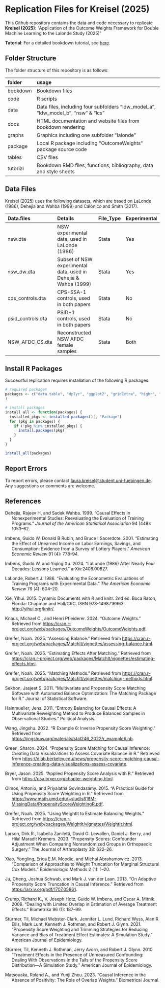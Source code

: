 Replication Files for Kreisel (2025)
================

This Github repository contains the data and code necessary to replicate
**Kreisel (2025)**: "Application of the Outcome Weights Framework for Double Machine Learning to the Lalonde Study (2025)"

**Tutorial**: For a detailed bookdown tutorial, see
[here](https://github.com/lkrsl/Application-of-Outcome-Weights-Framework-for-DML-to-Lalonde-Study). 

## Folder Structure

The folder structure of this repository is as follows:

| folder | usage                                                      |
|:-------|:-----------------------------------------------------------|
| bookdown| Bookdown files                                             |
| code    | R scripts                                                  |
| data    | Data files, including four subfolders “ldw_model_a”, “ldw_model_b”, “nsw” & “lcs” |
| docs    | HTML documentation and website files from bookdown rendering |
| graphs  | Graphics including one subfolder "lalonde"                   |
| package | Local R package including "OutcomeWeights" package source code |
| tables  | CSV files                                           |
| tutorial  | Bookdown RMD files, functions, bibliography, data and style sheets   |

## Data Files

Kreisel (2025) uses the following datasets, which are based on
LaLonde (1986), Dehejia and Wahba (1999) and Calónico and Smith (2017).

| Data.files        | Details                                                          | File_Type | Experimental |
|:------------------|:-----------------------------------------------------------------|:----------|:-------------|
| nsw.dta           | NSW experimental data, used in LaLonde (1986)                    | Stata     | Yes          |
| nsw_dw.dta        | Subset of NSW experimental data, used in Dehejia & Wahba (1999)  | Stata     | Yes          |
| cps_controls.dta  | CPS-SSA-1 controls, used in both papers                          | Stata     | No           |
| psid_controls.dta | PSID-1 controls, used in both papers                             | Stata     | No           |
| NSW_AFDC_CS.dta   | Reconstructed NSW AFDC female samples                            | Stata     | Both         |

## Install R Packages

Successful replication requires installation of the following R packages:

``` r
# required packages
packages <- c("data.table", "dplyr", "ggplot2", "gridExtra", "highr", "highs" , "MatchIt", "optmatch", "optweight", "quickmatch", "readr", "rgenoud", "tidyr", "tidyverse", "WeightIt"
)

# install packages
install_all <- function(packages) {
  installed_pkgs <- installed.packages()[, "Package"]
  for (pkg in packages) {
    if (!pkg %in% installed_pkgs) {
      install.packages(pkg)
    }
  }
}

install_all(packages)
```
## Report Errors

To report errors, please contact <laura.kreisel@student.uni-tuebingen.de>. Any suggestions or comments are welcome.

## References

<div id="refs" class="references csl-bib-body hanging-indent"
entry-spacing="0">

<div id="ref-dehejiawahba" class="csl-entry">

Dehejia, Rajeev H, and Sadek Wahba. 1999. “Causal Effects in
Nonexperimental Studies: Reevaluating the Evaluation of Training
Programs.” *Journal of the American Statistical Association* 94 (448):
1053–62.

</div>

<div id="ref-imbensrubinsacerdote" class="csl-entry">

Imbens, Guido W, Donald B Rubin, and Bruce I Sacerdote. 2001.
“Estimating the Effect of Unearned Income on Labor Earnings, Savings,
and Consumption: Evidence from a Survey of Lottery Players.” *American
Economic Review* 91 (4): 778–94.

</div>

<div id="ref-imbensxu" class="csl-entry">

Imbens, Guido W, and Yiqing Xu. 2024. “LaLonde (1986) After Nearly Four
Decades: Lessons Learned.” arXiv:2406.00827.

</div>

<div id="ref-LaLonde" class="csl-entry">

LaLonde, Robert J. 1986. “Evaluating the Econometric Evaluations of
Training Programs with Experimental Data.” *The American Economic
Review* 76 (4): 604–20.

</div>

<div id="ref-imbensxu" class="csl-entry">
  
Xie, Yihui. 2015. Dynamic Documents with R and knitr. 2nd ed. Boca Raton, Florida: Chapman and Hall/CRC. ISBN 978-1498716963. http://yihui.org/knitr/.

</div>

<div id="ref-outcomeweightspackage" class="csl-entry">
  
Knaus, Michael C., and Henri Pfleiderer. 2024. “Outcome Weights.” Retrieved from https://cran.r-project.org/web/packages/OutcomeWeights/OutcomeWeights.pdf.
</div>

<div id="ref-greifer2025" class="csl-entry">
  
Greifer, Noah. 2025. “Assessing Balance.” Retrieved from https://cran.r-project.org/web/packages/MatchIt/vignettes/assessing-balance.html.

</div>

<div id="ref-greifer2_2025" class="csl-entry">
  
Greifer, Noah. 2025. “Estimating Effects After Matching.” Retrieved from https://cran.r-project.org/web/packages/MatchIt/vignettes/estimating-effects.html.

</div>

<div id="ref-greifer3_2025" class="csl-entry">
  
Greifer, Noah. 2025. “Matching Methods.” Retrieved from https://cran.r-project.org/web/packages/MatchIt/vignettes/matching-methods.html.

</div>

<div id="ref-sekhon2011" class="csl-entry">
  
Sekhon, Jasjeet S. 2011. “Multivariate and Propensity Score Matching Software with Automated Balance Optimization: The Matching Package for R.” Journal of Statistical Software.

</div>

<div id="ref-hainmueller2011" class="csl-entry">
  
Hainmueller, Jens. 2011. “Entropy Balancing for Causal Effects: A Multivariate Reweighting Method to Produce Balanced Samples in Observational Studies.” Political Analysis.

</div>

<div id="ref-wang2022" class="csl-entry">
  
Wang, Jingshu. 2022. “R Example 6: Inverse Propensity Score Weighting.” Retrieved from https://jingshuw.org/materials/stat246_2022/r_example6.nb.

</div>

<div id="ref-sharon2024" class="csl-entry">
  
Green, Sharon. 2024. “Propensity Score Matching for Causal Inference: Creating Data Visualizations to Assess Covariate Balance in R.” Retrieved from https://dlab.berkeley.edu/news/propensity-score-matching-causal-inference-creating-data-visualizations-assess-covariate.

</div>

<div id="ref-bryer2025" class="csl-entry">
  
Bryer, Jason. 2025. “Applied Propensity Score Analysis with R.” Retrieved from https://psa.bryer.org/chapter-weighting.html.

</div>

<div id="ref-olmos2015" class="csl-entry">
  
Olmos, Antonio, and Priyalatha Govindasamy. 2015. “A Practical Guide for Using Propensity Score Weighting in R.” Retrieved from https://www.math.umd.edu/~slud/s818M-MissingData/PropensityScoreWeightingR.pdf.

</div>

<div id="ref-greifer4_2025" class="csl-entry">

Greifer, Noah. 2025. “Using WeightIt to Estimate Balancing Weights.” Retrieved from https://cran.r-project.org/web/packages/WeightIt/vignettes/WeightIt.html.

</div>

<div id="ref-larson2023" class="csl-entry">

Larson, Dirk R., Isabella Zaniletti, David G. Lewallen, Daniel J. Berry, and Hilal Maradit Kremers. 2023. “Propensity Scores: Confounder Adjustment When Comparing Nonrandomized Groups in Orthopaedic Surgery.” The Journal of Arthroplasty 38: 622–26.

</div>

<div id="ref-xiao2013" class="csl-entry">

Xiao, Yongling, Erica E.M. Moodie, and Michal Abrahamowicz. 2013. “Comparison of Approaches to Weight Truncation for Marginal Structural Cox Models.” Epidemiologic Methods 2 (1): 1–20.

</div>

<div id="ref-juschwablaan2013" class="csl-entry">

Ju, Cheng, Joshua Schwab, and Mark J. van der Laan. 2013. “On Adaptive Propensity Score Truncation in Causal Inference.” Retrieved from https://arxiv.org/pdf/1707.05861.

</div>

<div id="ref-crump2009" class="csl-entry">

Crump, Richard K., V. Joseph Hotz, Guido W. Imbens, and Oscar A. Mitnik. 2009. “Dealing with Limited Overlap in Estimation of Average Treatment Effects.” Biometrika 96 (1): 187–99.

</div>

<div id="ref-stuermer2021" class="csl-entry">

Stürmer, Til, Michael Webster-Clark, Jennifer L. Lund, Richard Wyss, Alan R. Ellis, Mark Lunt, Kenneth J. Rothman, and Robert J. Glynn. 2021. “Propensity Score Weighting and Trimming Strategies for Reducing Variance and Bias of Treatment Effect Estimates: A Simulation Study.” American Journal of Epidemiology.

</div>

<div id="ref-stuermer2010" class="csl-entry">

Stürmer, Til, Kenneth J. Rothman, Jerry Avorn, and Robert J. Glynn. 2010. “Treatment Effects in the Presence of Unmeasured Confounding: Dealing With Observations in the Tails of the Propensity Score Distribution—A Simulation Study.” American Journal of Epidemiology.

</div>

<div id="ref-matsouaka2023" class="csl-entry">

Matsouaka, Roland A., and Yunji Zhou. 2023. “Causal Inference in the Absence of Positivity: The Role of Overlap Weights.” Biometrical Journal.

</div>

</div>
